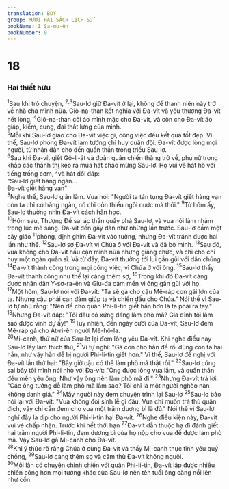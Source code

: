 ```yaml
---
translation: BDY
group: MƯƠI HAI SÁCH LỊCH SỬ
bookName: I Sa-mu-ên 
bookNumber: 9
---
```


<div class="title"><h1>18</h1><h3>Hai thiết hữu</h3></div>
<span class="verse 1sa_18_1"><sup>1</sup>Sau khi trò chuyện, </span>
<span class="verse 1sa_18_2 1sa_18_3"><sup>2,3</sup>Sau-lơ giữ Đa-vít ở lại, không để thanh niên này trở về nhà cha mình nữa. Giô-na-than kết nghĩa với Đa-vít và yêu thương Đa-vít hết lòng. </span>
<span class="verse 1sa_18_4"><sup>4</sup>Giô-na-than cởi áo mình mặc cho Đa-vít, và còn cho Đa-vít áo giáp, kiếm, cung, đai thắt lưng của mình.<br/></span>
<span class="verse 1sa_18_5"><sup>5</sup>Mỗi khi Sau-lơ giao cho Đa-vít việc gì, công việc đều kết quả tốt đẹp. Vì thế, Sau-lơ phong Đa-vít làm tướng chỉ huy quân đội. Đa-vít được lòng mọi người, từ nhân dân cho đến quần thần trong triều Sau-lơ.<br/></span>
<span class="verse 1sa_18_6"><sup>6</sup>Sau khi Đa-vít giết Gô-li-át và đoàn quân chiến thắng trở về, phụ nữ trong khắp các thành thị kéo ra múa hát chào mừng Sau-lơ. Họ vui vẻ hát hò với tiếng trống cơm, </span>
<span class="verse 1sa_18_7"><sup>7</sup>và hát đối đáp:<br/>&#34;Sau-lơ giết hàng ngàn...<br/>Đa-vít giết hàng vạn&#34;<br/></span>
<span class="verse 1sa_18_8"><sup>8</sup>Nghe thế, Sau-lơ giận lắm. Vua nói: &#34;Người ta tán tụng Đa-vít giết hàng vạn còn ta chỉ có hàng ngàn, nó chỉ còn thiếu ngôi nước mà thôi.&#34; </span>
<span class="verse 1sa_18_9"><sup>9</sup>Từ hôm ấy, Sau-lơ thường nhìn Đa-vít cách hằn học.<br/></span>
<span class="verse 1sa_18_10"><sup>10</sup>Hôm sau, Thượng Đế sai ác thần quấy phá Sau-lơ, và vua nói lảm nhảm trong lúc mê sảng. Đa-vít đến gảy đàn như những lần trước. Sau-lơ cầm một cây giáo </span>
<span class="verse 1sa_18_11"><sup>11</sup>phóng, định ghim Đa-vít vào tường, nhưng Đa-vít tránh được hai lần như thế. </span>
<span class="verse 1sa_18_12"><sup>12</sup>Sau-lơ sợ Đa-vít vì Chúa ở với Đa-vít và đã bỏ mình. </span>
<span class="verse 1sa_18_13"><sup>13</sup>Sau đó, vua không cho Đa-vít hầu cận mình nữa nhưng giáng chức, và chỉ cho chỉ huy một ngàn quân sĩ. Và từ đấy, Đa-vít thường tới lui gần gũi với dân chúng </span>
<span class="verse 1sa_18_14"><sup>14</sup>Đa-vít thành công trong mọi công việc, vì Chúa ở với ông. </span>
<span class="verse 1sa_18_15"><sup>15</sup>Sau-lơ thấy Đa-vít thành công như thế lại càng thêm sợ, </span>
<span class="verse 1sa_18_16"><sup>16</sup>Trong khi đó Đa-vít càng được nhân dân Y-sơ-ra-ên và Giu-đa cảm mến vì ông gần gũi với họ.<br/></span>
<span class="verse 1sa_18_17"><sup>17</sup>Một hôm, Sau-lơ nói với Đa-vít: &#34;Ta sẽ gả cho cậu Mê-ráp con gái lớn của ta. Nhưng cậu phải can đảm giúp ta và chiến đấu cho Chúa.&#34; Nói thế vì Sau-lơ tự nhủ rằng: &#34;Nên để cho quân Phi-li-tin giết hắn hơn là ta phải ra tay.&#34; </span>
<span class="verse 1sa_18_18"><sup>18</sup>Nhưng Đa-vít đáp: &#34;Tôi đâu có xứng đáng làm phò mã? Gia đình tôi làm sao được vinh dự ấy!&#34; </span>
<span class="verse 1sa_18_19"><sup>19</sup>Tuy nhiên, đến ngày cưới của Đa-vít, Sau-lơ đem Mê-ráp gả cho Át-ri-ên người Mê-hô-la.<br/></span>
<span class="verse 1sa_18_20"><sup>20</sup>Mi-canh, thứ nữ của Sau-lơ lại đem lòng yêu Đa-vít. Khi nghe điều này Sau-lơ lấy làm thích thú, </span>
<span class="verse 1sa_18_21"><sup>21</sup>Vì tự nghĩ: &#34;Gả con cho hắn để rồi dùng con ta hại hắn, như vậy hắn dễ bị người Phi-li-tin giết hơn.&#34; Vì thế, Sau-lơ đề nghị với Đa-vít lần thứ hai: &#34;Bây giờ cậu có thể làm phò mã thật rồi.&#34; </span>
<span class="verse 1sa_18_22"><sup>22</sup>Sau-lơ cũng sai bầy tôi mình nói nhỏ với Đa-vít: &#34;Ông được lòng vua lắm, và quần thần đều mến yêu ông. Như vậy ông nên làm phò mã đi.&#34; </span>
<span class="verse 1sa_18_23"><sup>23</sup>Nhưng Đa-vít trả lời: &#34;Các ông tưởng dễ làm phò mã lắm sao? Tôi chỉ là một người nghèo nàn không danh giá.&#34; </span>
<span class="verse 1sa_18_24"><sup>24</sup>Mấy người này đem chuyện trình lại Sau-lơ </span>
<span class="verse 1sa_18_25"><sup>25</sup>Sau-lơ bảo nói lại với Đa-vít: &#34;Vua không đòi sính lễ gì đâu. Vua chỉ muốn trả thù quân địch, vậy chỉ cần đem cho vua một trăm dương bì là đủ.&#34; Nói thế vì Sau-lơ nghĩ đây là dịp cho người Phi-li-tin hại Đa-vít. </span>
<span class="verse 1sa_18_26"><sup>26</sup>Nghe điều kiện này, Đa-vít vui vẻ chấp nhận. Trước khi hết thời hạn </span>
<span class="verse 1sa_18_27"><sup>27</sup>Đa-vít dẫn thuộc hạ đi đánh giết hai trăm người Phi-li-tin, đem dương bì của họ nộp cho vua để được làm phò mã. Vậy Sau-lơ gả Mi-canh cho Đa-vít.<br/></span>
<span class="verse 1sa_18_28"><sup>28</sup>Khi ý thức rõ ràng Chúa ở cùng Đa-vít và thấy Mi-canh thực tình yêu quý chồng, </span>
<span class="verse 1sa_18_29"><sup>29</sup>Sau-lơ càng thêm sợ và căm thù Đa-vít không nguôi.<br/></span>
<span class="verse 1sa_18_30"><sup>30</sup>Mỗi lần có chuyện chinh chiến với quân Phi-li-tin, Đa-vít lập được nhiều chiến công hơn mọi tướng khác của Sau-lơ nên tên tuổi ông càng nổi lên như cồn.</span>
